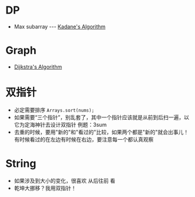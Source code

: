 # DP

- Max subarray --- [Kadane's Algorithm](https://en.wikipedia.org/wiki/Maximum_subarray_problem#Kadane's_algorith)

# Graph

- [Dijkstra's Algorithm](https://leetcode.com/problems/network-delay-time/solution/)

# 双指针
- 必定需要排序 `Arrays.sort(nums);`
- 如果需要“三个指针”，别乱套了，其中一个指针应该就是从前到后扫一遍，以它为定海神针去设计双指针 例题：3sum
- 去重的时候，要用"新的"和"看过的"比较，如果两个都是"新的"就会出事儿！有时候看过的在左边有时候在右边，要注意每一个都认真观察

# String 
- 如果涉及到大小的变化，很喜欢 从后往前 看
- 乾坤大挪移？我用双指针！